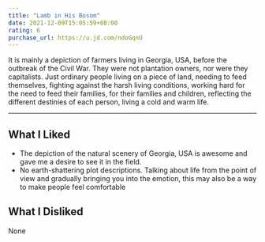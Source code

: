```yaml
---
title: "Lamb in His Bosom"
date: 2021-12-09T15:05:59+08:00
rating: 6
purchase_url: https://u.jd.com/ndoGqnU
---
```


It is mainly a depiction of farmers living in Georgia, USA, before the outbreak of the Civil War.
They were not plantation owners, nor were they capitalists. Just ordinary people living on a piece of land, needing to feed themselves, fighting against the harsh living conditions, working hard for the need to feed their families, for their families and children, reflecting the different destinies of each person, living a cold and warm life.


<!--more-->


---

## What I Liked

- The depiction of the natural scenery of Georgia, USA is awesome and gave me a desire to see it in the field.
- No earth-shattering plot descriptions. Talking about life from the point of view and gradually bringing you into the emotion, this may also be a way to make people feel comfortable

## What I Disliked

None

